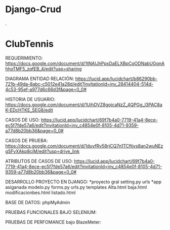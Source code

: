 # Django-Crud
.
# ClubTennis
REQUERIMIENTO: 
https://docs.google.com/document/d/1tNAIJhPpxDaELXBpCqODNabUGgnAhhoTMF5_zqfEB_4/edit?usp=sharing



DIAGRAMA ENTIDAD RELACIÓN:
https://lucid.app/lucidchart/b86290bb-721b-49da-8abc-c5012e41a28d/edit?invitationId=inv_28414404-514d-4c53-95ef-a977d6c66d3f&page=0_0#



HISTORIA DE USUARIO:
https://docs.google.com/document/d/1UjhDVZ8gojcaNzZ_4QPGg_l3PAC8aK-EDcHTKE_SEG8/edit



CASOS DE USO: 
https://lucid.app/lucidchart/69f7b4a0-7719-41a4-8ece-ec5f7fde57a6/edit?invitationId=inv_c4854e0f-8105-4d71-9359-a77d8b20bb36&page=0_0#



CASOS DE PRUEBA: 
https://docs.google.com/document/d/1duyfRv58rjCQ7n1TCftjvs8an2wuNEzgSFvXAkp8cjM/edit?usp=drive_link



ATRIBUTOS DE CASOS DE USO:
https://lucid.app/lucidchart/69f7b4a0-7719-41a4-8ece-ec5f7fde57a6/edit?invitationId=inv_c4854e0f-8105-4d71-9359-a77d8b20bb36&page=0_0#



DESARROLLO PROYECTO EN DJANGO:
*proyecto gral
setting.py
urls
*app asiganada
modelo.py
forms.py
urls.py
templates
Alta.html
baja.html
modificacionbes.html
listado.html


BASE DE DATOS:
phpMyAdmin


PRUEBAS FUNCIONALES BAJO SELENIUM:



PRUEBAS DE PERFOMANCE bajo BlazeMeter:






